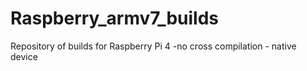 # Raspberry_armv7_builds
Repository of builds for Raspberry Pi 4  -no cross compilation - native device

